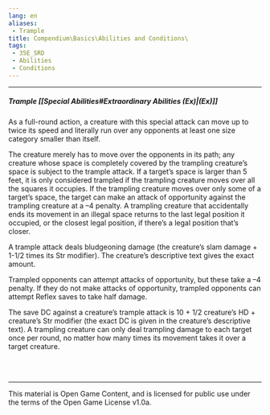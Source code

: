 ```yaml
---
lang: en
aliases:
 - Trample
title: Compendium\Basics\Abilities and Conditions\
tags: 
 - 35E_SRD
 - Abilities
 - Conditions
---
```


---
##### Trample [[Special Abilities#Extraordinary Abilities (Ex)|(Ex)]]

As a full-round action, a creature with this special attack can move up to twice its speed and literally run over any opponents at least one size category smaller than itself. 

The creature merely has to move over the opponents in its path; any creature whose space is completely covered by the trampling creature’s space is subject to the trample attack. If a target’s space is larger than 5 feet, it is only considered trampled if the trampling creature moves over all the squares it occupies. If the trampling creature moves over only some of a target’s space, the target can make an attack of opportunity against the trampling creature at a –4 penalty. A trampling creature that accidentally ends its movement in an illegal space returns to the last legal position it occupied, or the closest legal position, if there’s a legal position that’s closer.

A trample attack deals bludgeoning damage (the creature’s slam damage + 1-1/2 times its Str modifier). The creature’s descriptive text gives the exact amount.

Trampled opponents can attempt attacks of opportunity, but these take a –4 penalty. If they do not make attacks of opportunity, trampled opponents can attempt Reflex saves to take half damage.

The save DC against a creature’s trample attack is 10 + 1/2 creature’s HD + creature’s Str modifier (the exact DC is given in the creature’s descriptive text). A trampling creature can only deal trampling damage to each target once per round, no matter how many times its movement takes it over a target creature.


<br><br>



---



This material is Open Game Content, and is licensed for public use under the terms of the Open Game License v1.0a.

